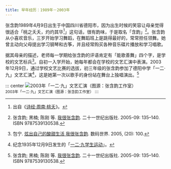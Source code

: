 ```yaml
---
title: 早年经历：1989年－2003年
---
```


张含韵1989年4月9日出生于中国四川省德阳市，因为出生时候的笑容让母亲觉得很适合「桃之夭夭，灼灼其华[^诗经]」这句话，很有韵味，于是取名「含韵」[^我很张含韵]。张含韵从小喜欢音乐，三岁开始学习舞蹈，在舞蹈班上是跳得最好的，常常担任领舞。她曾主动向父母提出学习钢琴和古筝，并且经常购买各种音乐碟片播放和学习唱歌。

据其母亲的描述，老师每一学期给张含韵的评语肯定有「能歌善舞」四个字，是学校的文艺标兵[^数码世界]。自初一入学开始，她每年都会在学校的文艺汇演中表演。2003年12月9日，通过学校文艺比赛的选拔，初三年级的张含韵参加了德阳中学「一二·九」文艺汇演[^一二九]，这是她第一次以歌手的身份站在舞台上独唱演出。[^我很张含韵]

::: center
![2003年「一二·九」文艺汇演（图源：张含韵工作室）](/images/intro/early-129.jpg)<br/>
<small>2003年「一二·九」文艺汇演（图源：张含韵工作室）</small>
:::

<!--参考资料-->

[^诗经]: 出自《[诗经·周南·桃夭](https://baike.baidu.com/item/桃之夭夭，灼灼其华/9590129)》。
[^我很张含韵]: 张含韵; 黑楠; 陈刚 等. [我很张含韵](https://book.douban.com/subject/1426789/). 二十一世纪出版社. 2005-09: 135–140. ISBN 9787539130538.
[^数码世界]: 包宁. [炫出自己的酸甜生活 我很张含韵](https://www.cnki.com.cn/Article/CJFDTotal-SJSM200520028.htm). 数码世界. 2005, (20): 100.
[^一二九]: 纪念1935年12月9日发生的「[一二·九学生运动](https://baike.baidu.com/item/一二·九运动)」。